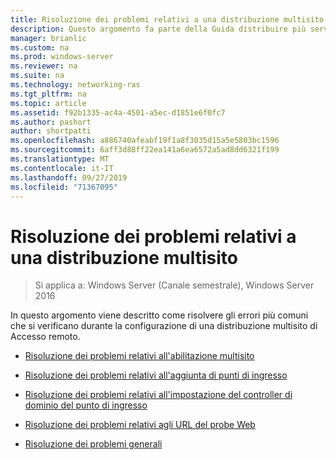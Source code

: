 ```yaml
---
title: Risoluzione dei problemi relativi a una distribuzione multisito
description: Questo argomento fa parte della Guida distribuire più server di accesso remoto in una distribuzione multisito di Windows Server 2016.
manager: brianlic
ms.custom: na
ms.prod: windows-server
ms.reviewer: na
ms.suite: na
ms.technology: networking-ras
ms.tgt_pltfrm: na
ms.topic: article
ms.assetid: f92b1335-ac4a-4501-a5ec-d1851e6f0fc7
ms.author: pashort
author: shortpatti
ms.openlocfilehash: a886740afeabf19f1a8f3035d15a5e5803bc1596
ms.sourcegitcommit: 6aff3d88ff22ea141a6ea6572a5ad8dd6321f199
ms.translationtype: MT
ms.contentlocale: it-IT
ms.lasthandoff: 09/27/2019
ms.locfileid: "71367095"
---
```

# <a name="troubleshoot-a-multisite-deployment"></a>Risoluzione dei problemi relativi a una distribuzione multisito

>Si applica a: Windows Server (Canale semestrale), Windows Server 2016

In questo argomento viene descritto come risolvere gli errori più comuni che si verificano durante la configurazione di una distribuzione multisito di Accesso remoto.   
  
-   [Risoluzione dei problemi relativi all'abilitazione multisito](Troubleshooting-Enabling-Multisite.md)  
  
-   [Risoluzione dei problemi relativi all'aggiunta di punti di ingresso](Troubleshooting-Adding-Entry-Points.md)  
  
-   [Risoluzione dei problemi relativi all'impostazione del controller di dominio del punto di ingresso](Troubleshooting-Setting-the-Entry-Point-Domain-Controller.md)  
  
-   [Risoluzione dei problemi relativi agli URL del probe Web](Troubleshooting-Web-Probe-URLs.md)  
  
-   [Risoluzione dei problemi generali](Troubleshooting-General-Issues.md)  
  


